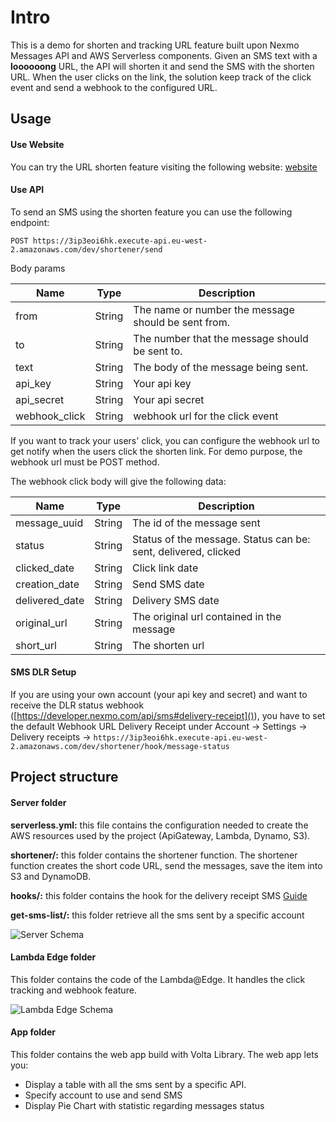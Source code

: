 # Intro

This is a demo for shorten and tracking URL feature built upon Nexmo Messages API and AWS Serverless components.
Given an SMS text with a **loooooong** URL, the API will shorten it and send the SMS with the shorten URL.
When the user clicks on the link, the solution keep track of the click event and send a webhook to the configured URL.

## Usage

#### Use Website

You can try the URL shorten feature visiting the following website: [website](https://d38vntdp98rc5o.cloudfront.net/shortener-url/index.html
)
#### Use API

To send an SMS using the shorten feature you can use the following endpoint:

```
POST https://3ip3eoi6hk.execute-api.eu-west-2.amazonaws.com/dev/shortener/send
```

Body params

| Name          | Type   | Description                                         |
| ------------- | ------ | --------------------------------------------------- |
| from          | String | The name or number the message should be sent from. |
| to            | String | The number that the message should be sent to.      |
| text          | String | The body of the message being sent.                 |
| api_key       | String | Your api key                                        |
| api_secret    | String | Your api secret                                     |
| webhook_click | String | webhook url for the click event                     |

If you want to track your users' click, you can configure the webhook url to get notify when the users click the shorten link. For demo purpose, the webhook url must be POST method.

The webhook click body will give the following data:

| Name           | Type   | Description                                                    |
| -------------- | ------ | -------------------------------------------------------------- |
| message_uuid   | String | The id of the message sent                                     |
| status         | String | Status of the message. Status can be: sent, delivered, clicked |
| clicked_date   | String | Click link date                                                |
| creation_date  | String | Send SMS date                                                  |
| delivered_date | String | Delivery SMS date                                              |
| original_url   | String | The original url contained in the message                      |
| short_url      | String | The shorten url                                                |


#### SMS DLR Setup

If you are using your own account (your api key and secret) and want to receive the DLR status webhook ([https://developer.nexmo.com/api/sms#delivery-receipt]()), you have to set the default Webhook URL Delivery Receipt under Account -> Settings -> Delivery receipts -> `https://3ip3eoi6hk.execute-api.eu-west-2.amazonaws.com/dev/shortener/hook/message-status`

## Project structure

#### Server folder

**serverless.yml:** this file contains the configuration needed to create the AWS resources used by the project (ApiGateway, Lambda, Dynamo, S3).

**shortener/:** this folder contains the shortener function. The shortener function creates the short code URL, send the messages, save the item into S3 and DynamoDB.

**hooks/:** this folder contains the hook for the delivery receipt SMS [Guide](https://developer.nexmo.com/api/sms#delivery-receipt)

**get-sms-list/:** this folder retrieve all the sms sent by a specific account

![Server Schema](https://d38vntdp98rc5o.cloudfront.net/shortener-url/assets/img/shortener-sms-lambda.png)


#### Lambda Edge folder

This folder contains the code of the Lambda@Edge. It handles the click tracking and webhook feature.

![Lambda Edge Schema](https://d38vntdp98rc5o.cloudfront.net/shortener-url/assets/img/shortener-sms.png)

#### App folder

This folder contains the web app build with Volta Library.
The web app lets you: 


- Display a table with all the sms sent by a specific API. 
- Specify account to use and send SMS
- Display Pie Chart with statistic regarding messages status

